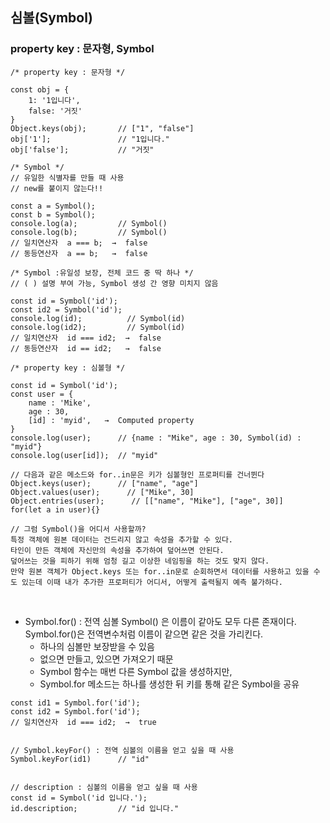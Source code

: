 ## 심볼(Symbol)

### property key : 문자형, Symbol
```
/* property key : 문자형 */

const obj = {
    1: '1입니다',
    false: '거짓'
}
Object.keys(obj);       // ["1", "false"]
obj['1'];               // "1입니다."
obj['false'];           // "거짓"
```

```
/* Symbol */
// 유일한 식별자를 만들 때 사용
// new를 붙이지 않는다!!

const a = Symbol();
const b = Symbol();
console.log(a);         // Symbol()
console.log(b);         // Symbol()
// 일치연산자  a === b;  →  false 
// 동등연산자  a == b;   →  false 
```

```
/* Symbol :유일성 보장, 전체 코드 중 딱 하나 */
// ( ) 설명 부여 가능, Symbol 생성 간 영향 미치지 않음

const id = Symbol('id');
const id2 = Symbol('id');
console.log(id);          // Symbol(id)
console.log(id2);         // Symbol(id)
// 일치연산자  id === id2;  →  false 
// 동등연산자  id == id2;   →  false 
```

```
/* property key : 심볼형 */

const id = Symbol('id');
const user = {
    name : 'Mike',
    age : 30,
    [id] : 'myid',   →  Computed property
}
console.log(user);      // {name : "Mike", age : 30, Symbol(id) : "myid"}
console.log(user[id]);  // "myid"

// 다음과 같은 메소드와 for..in문은 키가 심볼형인 프로퍼티를 건너뛴다
Object.keys(user);      // ["name", "age"]
Object.values(user);      // ["Mike", 30]
Object.entries(user);      // [["name", "Mike"], ["age", 30]]
for(let a in user){}

// 그럼 Symbol()을 어디서 사용할까?
특정 객체에 원본 데이터는 건드리지 않고 속성을 추가할 수 있다.
타인이 만든 객체에 자신만의 속성을 추가하여 덮어쓰면 안된다.
덮어쓰는 것을 피하기 위해 엄청 길고 이상한 네임핑을 하는 것도 맞지 않다.
만약 원본 객체가 Object.keys 또는 for..in문로 순회하면서 데이터를 사용하고 있을 수도 있는데 이때 내가 추가한 프로퍼티가 어디서, 어떻게 출력될지 예측 불가하다.
```
<br>

- Symbol.for() : 전역 심볼
  Symbol() 은 이름이 같아도 모두 다른 존재이다.   
  Symbol.for()은 전역변수처럼 이름이 같으면 같은 것을 가리킨다.   
  * 하나의 심볼만 보장받을 수 있음   
  * 없으면 만들고, 있으면 가져오기 때문   
  * Symbol 함수는 매번 다른 Symbol 값을 생성하지만,   
  * Symbol.for 메소드는 하나를 생성한 뒤 키를 통해 같은 Symbol을 공유   
```
const id1 = Symbol.for('id');
const id2 = Symbol.for('id');
// 일치연산자  id === id2;  →  true 


// Symbol.keyFor() : 전역 심볼의 이름을 얻고 싶을 때 사용
Symbol.keyFor(id1)      // "id" 


// description : 심볼의 이름을 얻고 싶을 때 사용
const id = Symbol('id 입니다.');
id.description;         // "id 입니다."
```